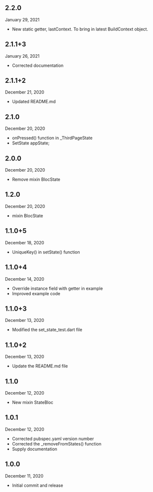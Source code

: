 ## 2.2.0
 January 29, 2021
- New static getter, lastContext. To bring in latest BuildContext object.

## 2.1.1+3
 January 26, 2021
- Corrected documentation

## 2.1.1+2
 December 21, 2020
- Updated README.md

## 2.1.0
 December 20, 2020
- onPressed() function in _ThirdPageState
- SetState appState;

## 2.0.0
 December 20, 2020
- Remove mixin BlocState

## 1.2.0
 December 20, 2020
- mixin BlocState

## 1.1.0+5
 December 18, 2020
- UniqueKey() in setState() function

## 1.1.0+4
 December 14, 2020
- Override instance field with getter in example
- Improved example code

## 1.1.0+3
 December 13, 2020
- Modified the set_state_test.dart file

## 1.1.0+2
 December 13, 2020
- Update the README.md file

## 1.1.0
 December 12, 2020
- New mixin StateBloc

## 1.0.1
 December 12, 2020
- Corrected pubspec.yaml version number
- Corrected the _removeFromStates() function
- Supply documentation

## 1.0.0
 December 11, 2020
- Initial commit and release

